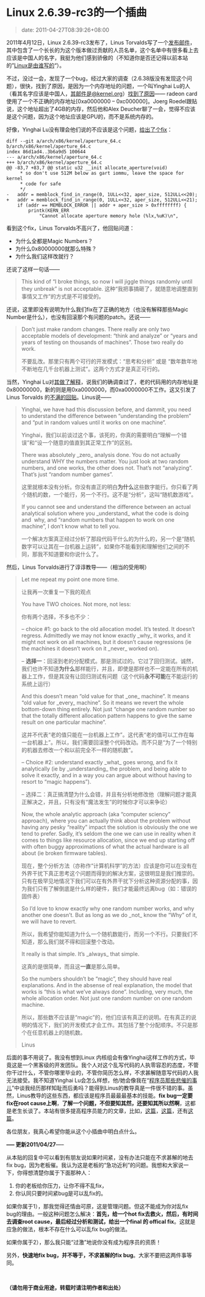 # Linux 2.6.39-rc3的一个插曲
>date: 2011-04-27T08:39:26+08:00


2011年4月12日，Linux 2.6.39-rc3发布了，Linus Torvalds写了一个[发布邮件](http://thread.gmane.org/gmane.linux.kernel/1124982)，其中包含了一个长长的为这个版本做过贡献的人员名单，这个名单中有很多看上去应该是中国人的名字，我挺为他们感到骄傲的（不知道你是否还记得以前本站的”[Linux是由谁写的](https://coolshell.cn/articles/1360.html "谁写了Linux")“）。


不过，没过一会，发现了一个bug，经过大家的调查（2.6.38版没有发现这个问题），很快，找到了原因，是因为一个内存地址的问题，一个叫Yinghai Lu的人（看其名字应该是中国人，其邮件是@kernel.org）[找到了原因](http://thread.gmane.org/gmane.linux.kernel/1124982/focus=1126082)—— radeon card使用了一个不正确的内存地址[0xa0000000 – 0xc000000]。Joerg Roedel跟贴说，这个地址超出了4GB的内存，然后他和Alex Deucher聊了一会，觉得不应该是这个问题，因为这个地址应该是GPU的，而不是系统内存的。


好像，Yinghai Lu没有理会他们说的不应该是这个问题，[给出了个fix](http://thread.gmane.org/gmane.linux.kernel/1124982/focus=1126133)：



```
diff --git a/arch/x86/kernel/aperture_64.c b/arch/x86/kernel/aperture_64.c
index 86d1ad4..3b6a9d5 100644
--- a/arch/x86/kernel/aperture_64.c
+++ b/arch/x86/kernel/aperture_64.c
@@ -83,7 +83,7 @@ static u32 __init allocate_aperture(void)
 	 * so don't use 512M below as gart iommu, leave the space for kernel
 	 * code for safe
 	 */
-	addr = memblock_find_in_range(0, 1ULL<<32, aper_size, 512ULL<<20);
+	addr = memblock_find_in_range(0, 1ULL<<32, aper_size, 512ULL<<21);
  	if (addr == MEMBLOCK_ERROR || addr + aper_size > 0xffffffff) {
 		printk(KERN_ERR
 			"Cannot allocate aperture memory hole (%lx,%uK)\n",

```

看到这个fix，Linus Torvalds不高兴了，他回贴问道：


* 为什么全都是Magic Numbers？
* 为什么0x80000000就那么特殊？
* 为什么我们这样改就行？


还说了这样一句话——




> This kind of “I broke things, so now I will jiggle things randomly until they unbreak” is not acceptable. 这种“我把事搞砸了，就随意地调整直到事情又工作”的方式是不可接受的。
> 
> 


还说，这里即没有说明为什么我们fix在了正确的地方（也没有解释那些Magic Number是什么），也没有回滚那个有问题的patch。还说——



> Don’t just make random changes. There really are only two acceptable models of development: “think and analyze” or “years and years of testing on thousands of machines”. Those two really do work.
> 
> 
> 不要乱改。那里只有两个可行的开发模式：“思考和分析” 或是 “数年数年地不断地在几千台机器上测试”。这两个方式才是真正可行的。
> 
> 


当然，Yinghai Lu对[其做了解释](http://thread.gmane.org/gmane.linux.kernel/1124982/focus=1126154)，说我们的确调查过了，老的代码用的内存地址是0x80000000，新的则是用0xa0000000，而0xa0000000不工作。这又引发了 Linus Torvalds 的[不满的回贴](http://thread.gmane.org/gmane.linux.kernel/1124982/focus=1126216)。Linus说——



> Yinghai, we have had this discussion before, and dammit, you need to understand the difference between “understanding the problem” and “put in random values until it works on one machine”.
> 
> 
> Yinghai，我们以前谈过这个事，该死的，你真的需要明白“理解一个错误”和“设一个随意的值直到其正常工作”的区别。
> 
> 
> There was absolutely \_zero\_ analysis done. You do not actually understand WHY the numbers matter. You just look at two random numbers, and one works, the other does not. That’s not “analyzing”. That’s just “random number games”.
> 
> 
> 这里就根本没有分析。你没有直正的明白**为什么**这些数字能行。你只看了两个随机的数，一个能行，另一个不行。这不是“分析”，这叫“随机数游戏”。
> 
> 
> If you cannot see and understand the difference between an actual analytical solution where you \_understand\_ what the code is doing and  why, and “random numbers that happen to work on one machine”, I don’t know what to tell you.
> 
> 
> 一个解决方案真正经过分析了那段代码干什么的为什么的，另一个是“随机数字可以让其在一台机器上运转”，如果你不能看到和理解他们之间的不同，那我不知道要和你说什么了。
> 
> 


然后，Linus Torvalds进行了谆谆教导——（相当的受用啊）



> Let me repeat my point one more time.
> 
> 
> 让我再一次重复一下我的观点
> 
> 
> You have TWO choices. Not more, not less:
> 
> 
> 你有两个选择，不多也不少：
> 
> 
> – choice #1: go back to the old allocation model. It’s tested. It doesn’t regress. Admittedly we may not know exactly \_why\_ it works, and it might not work on all machines, but it doesn’t cause regressions (ie the machines it doesn’t work on it \_never\_ worked on).
> 
> 
> – **选择一**：回滚到老的分配模式。那是测试过的。它过了回归测试。诚然，我们也许不知道**为什么**那样能行，并且，即使是那样也不一定能在所有的机器上工作，但是其没有让回归测试有问题（这个代码**永不可能**在不能运行的系统上运行）
> 
> 
> And this doesn’t mean “old value for that \_one\_ machine”. It means “old value for \_every\_ machine”. So it means we revert the whole bottom-down thing entirely. Not just “change one random number so that the totally different allocation pattern happens to give the same result on one particular machine”.
> 
> 
> 这并不代表“老的值只能在一台机器上工作”。这代表“老的值可以工作在每一台机器上”。所以，我们需要回滚整个代码改动。而不只是“为了一个特别的机器去修改一个和以前完全不一样的随机数”。
> 
> 
> – Choice #2: understand exactly \_what\_ goes wrong, and fix it analytically (ie by \_understanding\_ the problem, and being able to solve it exactly, and in a way you can argue about without having to resort to “magic happens”).
> 
> 
> – 选择二：真正搞清楚为什么会错，并且有分析地修改他（理解问题才能真正解决之，并且，只有没有“魔法发生”的时候你才可以来争论）
> 
> 
> Now, the whole analytic approach (aka “computer sciency” approach), where you can actually think about the problem without having any pesky “reality” impact the solution is obviously the one we tend to prefer. Sadly, it’s seldom the one we can use in reality when it comes to things like resource allocation, since we end up starting off with often buggy approximations of what the actual hardware is all about (ie broken firmware tables).
> 
> 
> 现在，整个分析方法（亦称作“计算机科学”的方法）应该是你可以在没有在外界干扰下真正思考这个问题而得到的解决方案，这很明显是我们推崇的。只有在极罕见地情况下我们可以在有外界干扰下分析这种资源分配的事，因为我们只有了解倒底是什么样的硬件，我们才能最终远离bug（如：错误的固件表）
> 
> 
> So I’d love to know exactly why one random number works, and why another one doesn’t. But as long as we do \_not\_ know the “Why” of it, we will have to revert.
> 
> 
> 所以，我希望你能知道为什么一个随机数能行，而另一个不行。只要我们不知道，那么我们就不得和回滚整个改动。
> 
> 
> It really is that simple. It’s \_always\_ that simple.
> 
> 
> 这真的是很简单，而且这**一直**是那么简单。
> 
> 
> So the numbers shouldn’t be “magic”, they should have real explanations. And in the absense of real explanation, the model that works is “this is what we’ve always done”. Including, very much, the whole allocation order. Not just one random number on one random machine.
> 
> 
> 所以，那些数不应该是“magic”的，他们应该有真正的说明。在有真正的说明的情况下，我们的开发模式才会工作。其包括了整个分配顺序。不只是那个在任意机器上的随机数。
> 
> 
> Linus
> 
> 
> 


后面的事不用说了。我没有想到Linux 内核组会有像Yinghai这样工作的方式，毕竟这是一个黑客级的开发团队。我个人对这个乱写代码的人执零容忍的态度，不管你干过什么，不管你哪里毕业的，不管你简历怎么样，不求甚解随意写代码的人我无法接受。我不知道Yinghai Lu会怎么样想，他/她会像我在“[程序员那些悲催的事儿](https://coolshell.cn/articles/3980.html "程序员那些悲催的事儿")”中谈我经历那样知耻而后勇吗？能得到Linus的教导真是一件很不错的事。虽然，Linus教导的这些东西，都应该是程序员最最最基本的技能。**fix bug一定要fix在root cause上啊**，**了解一个问题，不但要知其然，还要知其所以然啊**，这都是老生长谈了。本站有很多提高程序员能力的文章，比如，[这篇](https://coolshell.cn/articles/222.html "优秀程序员的十个习惯")，[这篇](https://coolshell.cn/articles/1007.html "优质代码的十诫")，还有[这篇](https://coolshell.cn/articles/2606.html "五个方法成为更好的程序员")。


各位朋友，我真心希望你能从这个小插曲中明白点什么。


**—– 更新2011/04/27**—–


从本贴的回复中可以看到有朋友说如果时间紧，没有办法只能在不求甚解的地去fix bug，因为老板催。我认为这是老板的“急功近利”的问题。我想和大家说一下，你得想清楚你属于下面那种人：


1. 你的老板给你压力，让你不得不乱fix，
2. 你认同只要时间紧bug是可以乱fix的。


如果你属于1），那我觉得还情由可原，这是管理问题。但这不能成为你对乱fix bug的理由。一般这种问题怎么解决：**首先，给一个hot fix去救火，然后，有时间去调查root cause，最后经过分析和测试，给出一个final 的 offical fix**。这就是应急的做法，根本不存在什么可以乱fix bug的做法。


如果你属于2），那么我只能“过激”地说你没有成为程序员的资质！


另外，**快速地fix bug，并不等于，不求甚解的fix bug**。大家不要把这两件事等同。


 


**（请勿用于商业用途，转载时请注明作者和出处）**



